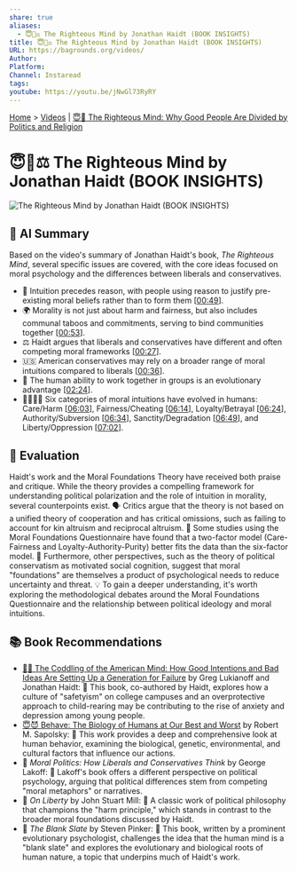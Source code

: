 ```yaml
---
share: true
aliases:
  - 😇🧠⚖️ The Righteous Mind by Jonathan Haidt (BOOK INSIGHTS)
title: 😇🧠⚖️ The Righteous Mind by Jonathan Haidt (BOOK INSIGHTS)
URL: https://bagrounds.org/videos/
Author:
Platform:
Channel: Instaread
tags:
youtube: https://youtu.be/jNwGl73RyRY
---
```

[Home](../index.md) > [Videos](./index.md) | [😇🧠 The Righteous Mind: Why Good People Are Divided by Politics and Religion](../books/the-righteous-mind.md)  
# 😇🧠⚖️ The Righteous Mind by Jonathan Haidt (BOOK INSIGHTS)  
![The Righteous Mind by Jonathan Haidt (BOOK INSIGHTS)](https://youtu.be/jNwGl73RyRY)  
  
## 🤖 AI Summary  
Based on the video's summary of Jonathan Haidt's book, *The Righteous Mind*, several specific issues are covered, with the core ideas focused on moral psychology and the differences between liberals and conservatives.  
  
* 🧠 Intuition precedes reason, with people using reason to justify pre-existing moral beliefs rather than to form them \[[00:49](http://www.youtube.com/watch?v=jNwGl73RyRY&t=49)].  
* 🌍 Morality is not just about harm and fairness, but also includes communal taboos and commitments, serving to bind communities together \[[00:53](http://www.youtube.com/watch?v=jNwGl73RyRY&t=53)].  
* ⚖️ Haidt argues that liberals and conservatives have different and often competing moral frameworks \[[00:27](http://www.youtube.com/watch?v=jNwGl73RyRY&t=27)].  
* 🇺🇸 American conservatives may rely on a broader range of moral intuitions compared to liberals \[[00:36](http://www.youtube.com/watch?v=jNwGl73RyRY&t=36)].  
* 🤝 The human ability to work together in groups is an evolutionary advantage \[[02:24](http://www.youtube.com/watch?v=jNwGl73RyRY&t=144)].  
* 👨‍👩‍👧‍👦 Six categories of moral intuitions have evolved in humans: Care/Harm \[[06:03](http://www.youtube.com/watch?v=jNwGl73RyRY&t=363)], Fairness/Cheating \[[06:14](http://www.youtube.com/watch?v=jNwGl73RyRY&t=374)], Loyalty/Betrayal \[[06:24](http://www.youtube.com/watch?v=jNwGl73RyRY&t=384)], Authority/Subversion \[[06:34](http://www.youtube.com/watch?v=jNwGl73RyRY&t=394)], Sanctity/Degradation \[[06:49](http://www.youtube.com/watch?v=jNwGl73RyRY&t=409)], and Liberty/Oppression \[[07:02](http://www.youtube.com/watch?v=jNwGl73RyRY&t=422)].  
  
## 🤔 Evaluation  
Haidt's work and the Moral Foundations Theory have received both praise and critique. While the theory provides a compelling framework for understanding political polarization and the role of intuition in morality, several counterpoints exist. 🗣️ Critics argue that the theory is not based on a unified theory of cooperation and has critical omissions, such as failing to account for kin altruism and reciprocal altruism. 📏 Some studies using the Moral Foundations Questionnaire have found that a two-factor model (Care-Fairness and Loyalty-Authority-Purity) better fits the data than the six-factor model. 🧐 Furthermore, other perspectives, such as the theory of political conservatism as motivated social cognition, suggest that moral "foundations" are themselves a product of psychological needs to reduce uncertainty and threat. 💡 To gain a deeper understanding, it's worth exploring the methodological debates around the Moral Foundations Questionnaire and the relationship between political ideology and moral intuitions.  
  
## 📚 Book Recommendations  
* [🤕👶 The Coddling of the American Mind: How Good Intentions and Bad Ideas Are Setting Up a Generation for Failure](../books/the-coddling-of-the-american-mind-how-good-intentions-and-bad-ideas-are-setting-up-a-generation-for-failure.md) by Greg Lukianoff and Jonathan Haidt: 🧠 This book, co-authored by Haidt, explores how a culture of "safetyism" on college campuses and an overprotective approach to child-rearing may be contributing to the rise of anxiety and depression among young people.  
* [😇😈 Behave: The Biology of Humans at Our Best and Worst](../books/behave-the-biology-of-humans-at-our-best-and-worst.md) by Robert M. Sapolsky: 🧬 This work provides a deep and comprehensive look at human behavior, examining the biological, genetic, environmental, and cultural factors that influence our actions.  
* 📖 *Moral Politics: How Liberals and Conservatives Think* by George Lakoff: 🧭 Lakoff's book offers a different perspective on political psychology, arguing that political differences stem from competing "moral metaphors" or narratives.  
* 📖 *On Liberty* by John Stuart Mill: 📜 A classic work of political philosophy that champions the "harm principle," which stands in contrast to the broader moral foundations discussed by Haidt.  
* 📖 *The Blank Slate* by Steven Pinker: 🧠 This book, written by a prominent evolutionary psychologist, challenges the idea that the human mind is a "blank slate" and explores the evolutionary and biological roots of human nature, a topic that underpins much of Haidt's work.